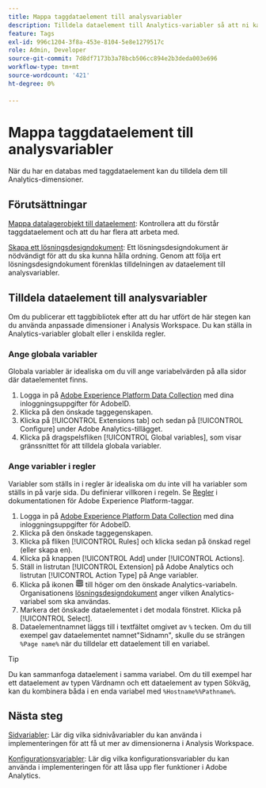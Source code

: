 ```yaml
---
title: Mappa taggdataelement till analysvariabler
description: Tilldela dataelement till Analytics-variabler så att ni kan använda dem som dimensioner i Analysis Workspace.
feature: Tags
exl-id: 996c1204-3f8a-453e-8104-5e8e1279517c
role: Admin, Developer
source-git-commit: 7d8df7173b3a78bcb506cc894e2b3deda003e696
workflow-type: tm+mt
source-wordcount: '421'
ht-degree: 0%

---
```



# Mappa taggdataelement till analysvariabler

När du har en databas med taggdataelement kan du tilldela dem till Analytics-dimensioner.

## Förutsättningar

[Mappa datalagerobjekt till dataelement](layer-to-elements.md): Kontrollera att du förstår taggdataelement och att du har flera att arbeta med.

[Skapa ett lösningsdesigndokument](../prepare/solution-design.md): Ett lösningsdesigndokument är nödvändigt för att du ska kunna hålla ordning. Genom att följa ert lösningsdesigndokument förenklas tilldelningen av dataelement till analysvariabler.

## Tilldela dataelement till analysvariabler

Om du publicerar ett taggbibliotek efter att du har utfört de här stegen kan du använda anpassade dimensioner i Analysis Workspace. Du kan ställa in Analytics-variabler globalt eller i enskilda regler.

### Ange globala variabler

Globala variabler är idealiska om du vill ange variabelvärden på alla sidor där dataelementet finns.

1. Logga in på [Adobe Experience Platform Data Collection](https://experience.adobe.com/data-collection) med dina inloggningsuppgifter för AdobeID.
1. Klicka på den önskade taggegenskapen.
1. Klicka på [!UICONTROL Extensions tab] och sedan på [!UICONTROL Configure] under Adobe Analytics-tillägget.
1. Klicka på dragspelsfliken [!UICONTROL Global variables], som visar gränssnittet för att tilldela globala variabler.

### Ange variabler i regler

Variabler som ställs in i regler är idealiska om du inte vill ha variabler som ställs in på varje sida. Du definierar villkoren i regeln. Se [Regler](https://experienceleague.adobe.com/docs/experience-platform/tags/ui/rules.html) i dokumentationen för Adobe Experience Platform-taggar.

1. Logga in på [Adobe Experience Platform Data Collection](https://experience.adobe.com/data-collection) med dina inloggningsuppgifter för AdobeID.
1. Klicka på den önskade taggegenskapen.
1. Klicka på fliken [!UICONTROL Rules] och klicka sedan på önskad regel (eller skapa en).
1. Klicka på knappen [!UICONTROL Add] under [!UICONTROL Actions].
1. Ställ in listrutan [!UICONTROL Extension] på Adobe Analytics och listrutan [!UICONTROL Action Type] på Ange variabler.
1. Klicka på ikonen ![Dataelement](assets/data-element.png) till höger om den önskade Analytics-variabeln. Organisationens [lösningsdesigndokument](../prepare/solution-design.md) anger vilken Analytics-variabel som ska användas.
1. Markera det önskade dataelementet i det modala fönstret. Klicka på [!UICONTROL Select].
1. Dataelementnamnet läggs till i textfältet omgivet av `%` tecken. Om du till exempel gav dataelementet namnet&quot;Sidnamn&quot;, skulle du se strängen `%Page name%` när du tilldelar ett dataelement till en variabel.

>[!TIP]
>
>Du kan sammanfoga dataelement i samma variabel. Om du till exempel har ett dataelement av typen Värdnamn och ett dataelement av typen Sökväg, kan du kombinera båda i en enda variabel med `%Hostname%%Pathname%`.

## Nästa steg

[Sidvariabler](../vars/page-vars/page-variables.md): Lär dig vilka sidnivåvariabler du kan använda i implementeringen för att få ut mer av dimensionerna i Analysis Workspace.

[Konfigurationsvariabler](../vars/config-vars/configuration-variables.md): Lär dig vilka konfigurationsvariabler du kan använda i implementeringen för att låsa upp fler funktioner i Adobe Analytics.
